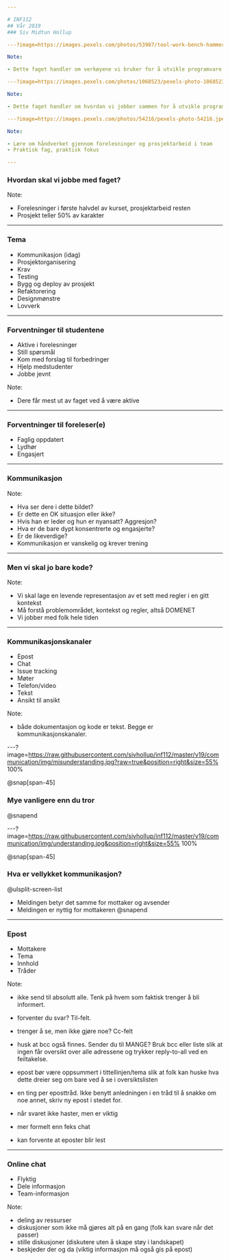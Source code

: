 ```yaml
---

# INF112 
## Vår 2019
### Siv Midtun Hollup

---?image=https://images.pexels.com/photos/53987/tool-work-bench-hammer-pliers-53987.jpeg

Note: 

- Dette faget handler om verkøyene vi bruker for å utvikle programvare

---?image=https://images.pexels.com/photos/1068523/pexels-photo-1068523.jpeg

Note:

- Dette faget handler om hvordan vi jobber sammen for å utvikle programvare

---?image=https://images.pexels.com/photos/54216/pexels-photo-54216.jpeg

Note: 

- Lære om håndverket gjennom forelesninger og prosjektarbeid i team
- Praktisk fag, praktisk fokus

---
```


### Hvordan skal vi jobbe med faget? 

Note:

- Forelesninger i første halvdel av kurset, prosjektarbeid resten
- Prosjekt teller 50% av karakter

---

### Tema

- Kommunikasjon (idag)
- Prosjektorganisering
- Krav
- Testing
- Bygg og deploy av prosjekt
- Refaktorering
- Designmønstre
- Lovverk

---

### Forventninger til studentene

- Aktive i forelesninger
- Still spørsmål
- Kom med forslag til forbedringer
- Hjelp medstudenter
- Jobbe jevnt


Note: 

- Dere får mest ut av faget ved å være aktive

--- 

### Forventninger til foreleser(e)

- Faglig oppdatert
- Lydhør
- Engasjert

--- 

### Kommunikasjon

Note: 

- Hva ser dere i dette bildet? 
- Er dette en OK situasjon eller ikke?
- Hvis han er leder og hun er nyansatt? Aggresjon?
- Hva er de bare dypt konsentrerte og engasjerte?
- Er de likeverdige?
- Kommunikasjon er vanskelig og krever trening

---

### Men vi skal jo bare kode?

Note: 

- Vi skal lage en levende representasjon av et sett med regler i en gitt
  kontekst
- Må forstå problemområdet, kontekst og regler, altså DOMENET
- Vi jobber med folk hele tiden

---

### Kommunikasjonskanaler

- Epost
- Chat
- Issue tracking
- Møter
- Telefon/video
- Tekst
- Ansikt til ansikt

Note: 

- både dokumentasjon og kode er tekst. Begge er kommunikasjonskanaler. 


---?image=https://raw.githubusercontent.com/sivhollup/inf112/master/v19/communication/img/misunderstanding.jpg?raw=true&position=right&size=55% 100%

@snap[span-45] 
### Mye vanligere enn du tror
@snapend

---?image=https://raw.githubusercontent.com/sivhollup/inf112/master/v19/communication/img/understanding.jpg&position=right&size=55% 100%

@snap[span-45]
### Hva er vellykket kommunikasjon?

@ulsplit-screen-list
- Meldingen betyr det samme for mottaker og avsender
- Meldingen er nyttig for mottakeren
@snapend

---

### Epost

- Mottakere
- Tema
- Innhold
- Tråder

Note: 

- ikke send til absolutt alle. Tenk på hvem som faktisk trenger å bli informert.

- forventer du svar? Til-felt. 

- trenger å se, men ikke gjøre noe? Cc-felt

- husk at bcc også finnes. Sender du til MANGE? Bruk bcc eller liste slik at ingen får oversikt over alle adressene og trykker reply-to-all ved en feiltakelse. 

- epost bør være oppsummert i tittellinjen/tema slik at folk kan huske hva dette dreier seg om bare ved å se i oversiktslisten

- en ting per eposttråd. Ikke benytt anledningen i en tråd til å snakke om noe annet, skriv ny epost i stedet for. 

- når svaret ikke haster, men er viktig

- mer formelt enn feks chat

- kan forvente at eposter blir lest

---

### Online chat

- Flyktig
- Dele informasjon
- Team-informasjon

Note: 

- deling av ressurser
- diskusjoner som ikke må gjøres alt på en gang (folk kan svare når det passer)
- stille diskusjoner (diskutere uten å skape støy i landskapet)
- beskjeder der og da (viktig informasjon må også gis på epost)
